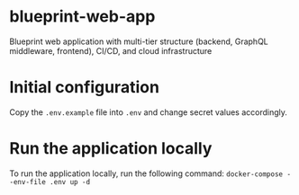# blueprint-web-app
Blueprint web application with multi-tier structure (backend, GraphQL middleware, frontend), CI/CD, and cloud infrastructure

# Initial configuration
Copy the `.env.example` file into `.env` and change secret values accordingly.

# Run the application locally

To run the application locally, run the following command:
`docker-compose --env-file .env up -d`

